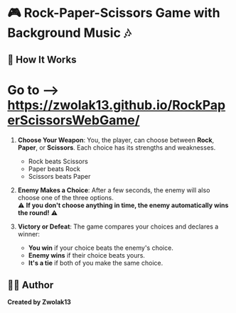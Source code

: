 # 🎮 Rock-Paper-Scissors Game with Background Music 🎶

## 🚀 **How It Works**

# **Go to -->** https://zwolak13.github.io/RockPaperScissorsWebGame/

1. **Choose Your Weapon**: You, the player, can choose between **Rock**, **Paper**, or **Scissors**. Each choice has its strengths and weaknesses.
    - Rock beats Scissors 
    - Paper beats Rock 
    - Scissors beats Paper 

2. **Enemy Makes a Choice**: After a few seconds, the enemy will also choose one of the three options.  
   ⚠️ **If you don't choose anything in time, the enemy automatically wins the round!** ⚠️

3. **Victory or Defeat**: The game compares your choices and declares a winner:
    - **You win** if your choice beats the enemy's choice.
    - **Enemy wins** if their choice beats yours.
    - **It's a tie** if both of you make the same choice.
## 🧑‍💻 **Author**  
**Created by Zwolak13**  

